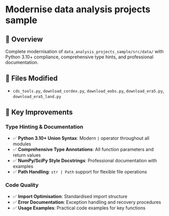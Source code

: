 # Modernise data analysis projects sample

## 🎯 Overview

Complete modernisation of `data_analysis_projects_sample/src/data/` with Python 3.10+ compliance, comprehensive type hints, and professional documentation.

## 📁 Files Modified

- `cds_tools.py`, `download_cordex.py`, `download_eobs.py`, `download_era5.py`, `download_era5_land.py`

## 🔧 Key Improvements

### Type Hinting & Documentation

- ✅ **Python 3.10+ Union Syntax**: Modern `|` operator throughout all modules
- ✅ **Comprehensive Type Annotations**: All function parameters and return values
- ✅ **NumPy/SciPy Style Docstrings**: Professional documentation with examples
- ✅ **Path Handling**: `str | Path` support for flexible file operations

### Code Quality

- ✅ **Import Optimisation**: Standardised import structure
- ✅ **Error Documentation**: Exception handling and recovery procedures
- ✅ **Usage Examples**: Practical code examples for key functions